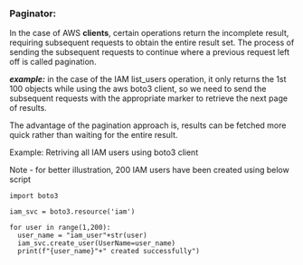 ### Paginator: ###

In the case of AWS **clients**, certain operations return the incomplete result, requiring subsequent requests to obtain the entire result set. The process of sending the subsequent requests to continue where a previous request left off is called pagination. 

***example:*** in the case of the IAM list_users operation, it only returns the 1st 100 objects while using the aws boto3 client, so we need to send the subsequent requests with the appropriate marker to retrieve the next page of results.

The advantage of the pagination approach is, results can be fetched more quick rather than waiting for the entire result. 

Example:
Retriving all IAM users using boto3 client

Note - for better illustration, 200 IAM users have been created using below script

```
import boto3

iam_svc = boto3.resource('iam')

for user in range(1,200):
  user_name = "iam_user"+str(user)
  iam_svc.create_user(UserName=user_name)
  print(f"{user_name}"+" created successfully")
```